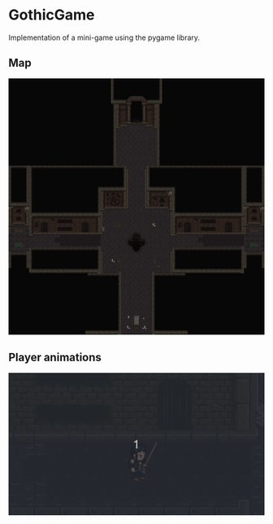 # GothicGame
Implementation of a mini-game using the pygame library.
## Map 
![](res/map/map.png)
## Player animations 
![](res/README_gifs/animations.gif)